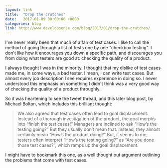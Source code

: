 ```yaml
---
layout: link
title:  "Drop the crutches"
date:   2017-01-09 00:00:00 +0000
categories: blog
link: http://www.developsense.com/blog/2017/01/drop-the-crutches/
---
```


I've never really been that much of a fan of test cases. I like to call the method of going through a list of tests one by one "checkbox testing". I don't like how it encourages you down a specific path, and discourages you from doing what testers are good at: checking the quality of a product.

I always thought I was in the minority. I thought that my dislike of test cases made me, in some ways, a bad tester. I mean, I can write test cases. But almost every job description I see requires experience in doing so. I never understood this emphasis on something I didn't think was a very good way of checking the quality of a product throughly.

So it was heartening to see the tweet thread, and this later blog post, by Michael Bolton, which includes this brilliant thought:

>We also agreed that test cases often lead to goal displacement. Instead of a thorough investigation of the product, the goal morphs into “finish the test cases!” Managers are inclined to ask “How’s the testing going?” But they usually don’t mean that. Instead, they almost certainly mean “How’s the product doing?” But, it seems to me, testers often interpret “How’s the testing going?” as “Are you done those test cases?”, which ramps up the goal displacement.

I might have to bookmark this one, as a well thought out argument outlining the problems that come with test cases.
